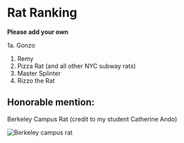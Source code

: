 # Rat Ranking

**Please add your own**

1a. Gonzo
1. Remy 
2. Pizza Rat (and all other NYC subway rats)
3. Master Splinter
4. Rizzo the Rat

## Honorable mention:
Berkeley Campus Rat (credit to my student Catherine Ando)

![Berkeley campus rat](campus_rat.png)

